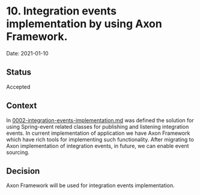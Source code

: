 # 10. Integration events implementation by using Axon Framework.
Date: 2021-01-10

## Status
Accepted

## Context
In [0002-integration-events-implementation.md](0002-integration-events-implementation.md) was defined the solution for using Spring-event related classes for publishing and listening integration events. In current implementation of application we have Axon Framework which have rich tools for implementing such functionality. After migrating to Axon implementation of integration events, in future, we can enable event sourcing.

## Decision
Axon Framework will be used for integration events implementation.
